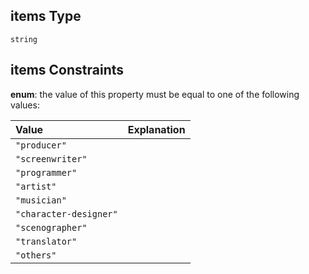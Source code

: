 ## items Type

`string`

## items Constraints

**enum**: the value of this property must be equal to one of the following values:

| Value                  | Explanation |
| :--------------------- | ----------- |
| `"producer"`           |             |
| `"screenwriter"`       |             |
| `"programmer"`         |             |
| `"artist"`             |             |
| `"musician"`           |             |
| `"character-designer"` |             |
| `"scenographer"`       |             |
| `"translator"`         |             |
| `"others"`             |             |
